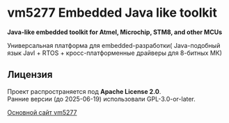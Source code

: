 # vm5277 Embedded Java like toolkit  
**Java-like embedded toolkit for Atmel, Microchip, STM8, and other MCUs**  

Универсальная платформа для embedded-разработки( Java-подобный язык Javl + RTOS + кросс-платформенные драйверы для 8-битных МК)  

## Лицензия  
Проект распространяется под **Apache License 2.0**.  
Ранние версии (до 2025-06-19) использовали GPL-3.0-or-later.  

[Основной сайт vm5277](https://vm5277.ru "Официальный сайт vm5277")  

